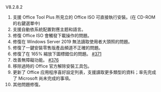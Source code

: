 V8.2.8.2

1. 支援 Office Tool Plus 所見立的 Office ISO 可直接執行安裝。(在 CD-ROM 的右鍵選單中)
2. 支援自動依系統配置對應主题和語言。
3. 修復 Office ISO 會觸發下載操作的問題。
4. 修復在 Windows Server 2019 無法讀取使用者大頭照的問題。
5. 修復了一鍵安裝零售版產品頻道不正確的問題。
6. 修復了在 165% 縮放下圖標錯位的問題。 [#371](https://github.com/YerongAI/Office-Tool/issues/371)
7. 改善無障礙功能。 [#376](https://github.com/YerongAI/Office-Tool/issues/376)
8. 移除過時的 Office 官方解除安裝工具包。
9. 更新了 Office 应用程序喜好設定列表，支援讀取更多類型的資料；率先完成了 Microsoft 尚未完成的事項。
10. 其他問題修復。
